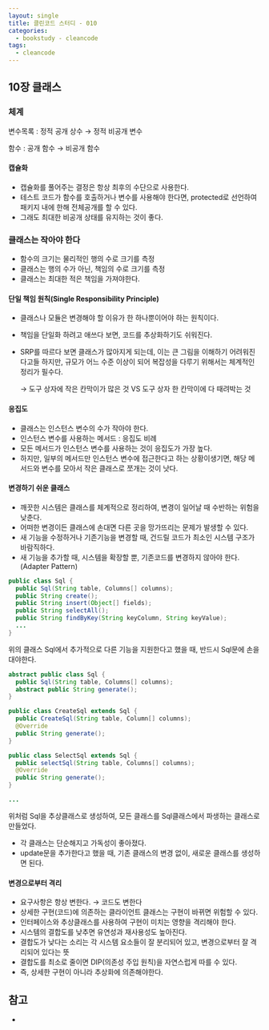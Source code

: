 ```yaml
---
layout: single
title: 클린코드 스터디 - 010
categories: 
  - bookstudy - cleancode
tags: 
  - cleancode
---
```


## 10장 클래스

### 체계

변수목록 : 정적 공개 상수 → 정적 비공개 변수

함수 : 공개 함수 → 비공개 함수

#### 캡슐화

- 캡슐화를 풀어주는 결정은 항상 최후의 수단으로 사용한다.
- 테스트 코드가 함수를 호출하거나 변수를 사용해야 한다면, protected로 선언하여 패키지 내에 한해 전체공개를 할 수 있다.
- 그래도 최대한 비공개 상태를 유지하는 것이 좋다.

### 클래스는 작아야 한다

- 함수의 크기는 물리적인 행의 수로 크기를 측정
- 클래스는 행의 수가 아닌, 책임의 수로 크기를 측정
- 클래스는 최대한 적은 책임을 가져야한다.

#### 단일 책임 원칙(Single Responsibility Principle)

- 클래스나 모듈은 변경해야 할 이유가 한 하나뿐이어야 하는 원칙이다.
- 책임을 단일화 하려고 애쓰다 보면, 코드를 추상화하기도 쉬워진다.
- SRP를 따르다 보면 클래스가 많아지게 되는데, 이는 큰 그림을 이해하기 어려워진다고들 하지만, 규모가 어느 수준 이상이 되어 복잡성을 다루기 위해서는 체계적인 정리가 필수다.
  
    → 도구 상자에 작은 칸막이가 많은 것 VS 도구 상자 한 칸막이에 다 때려박는 것

#### 응집도

- 클래스는 인스턴스 변수의 수가 작아야 한다.
- 인스턴스 변수를 사용하는 메서드 : 응집도 비례
- 모든 메서드가 인스턴스 변수를 사용하는 것이 응집도가 가장 높다.
- 하지만, 일부의 메서드만 인스턴스 변수에 접근한다고 하는 상황이생기면, 해당 메서드와 변수를 모아서 작은 클래스로 쪼개는 것이 낫다.

#### 변경하기 쉬운 클래스

- 깨끗한 시스템은 클래스를 체계적으로 정리하여, 변경이 일어날 때 수반하는 위험을 낮춘다.
- 어떠한 변경이든 클래스에 손대면 다른 곳을 망가뜨리는 문제가 발생할 수 있다.
- 새 기능을 수정하거나 기존기능을 변경할 때, 건드릴 코드가 최소인 시스템 구조가 바람직하다.
- 새 기능을 추가할 때, 시스템을 확장할 뿐, 기존코드를 변경하지 않아야 한다. (Adapter Pattern)

```java
public class Sql {
  public Sql(String table, Columns[] columns);
  public String create();
  public String insert(Object[] fields);
  public String selectAll();
  public String findByKey(String keyColumn, String keyValue);
  ...
}
```

위의 클래스 Sql에서 추가적으로 다른 기능을 지원한다고 했을 때, 반드시 Sql문에 손을 대야한다.

```java
abstract public class Sql {
  public Sql(String table, Columns[] columns);
  abstract public String generate();
}

public class CreateSql extends Sql {
  public CreateSql(String table, Column[] columns);
  @Override 
  public String generate();
}

public class SelectSql extends Sql {
  public selectSql(String table, Columns[] columns);
  @Override
  public String generate();
}

...
```

위처럼 Sql을 추상클래스로 생성하여, 모든 클래스를 Sql클래스에서 파생하는 클래스로 만들었다.
- 각 클래스는 단순해지고 가독성이 좋아졌다.
- update문을 추가한다고 했을 때, 기존 클래스의 변경 없이, 새로운 클래스를 생성하면 된다.

#### 변경으로부터 격리

- 요구사항은 항상 변한다. → 코드도 변한다
- 상세한 구현(코드)에 의존하는 클라이언트 클래스는 구현이 바뀌면 위험할 수 있다.
- 인터페이스와 추상클래스를 사용하여 구현이 미치는 영향을 격리해야 한다.
- 시스템의 결합도를 낮추면 유연성과 재사용성도 높아진다.
- 결합도가 낮다는 소리는 각 시스템 요소들이 잘 분리되어 있고, 변경으로부터 잘 격리되어 있다는 뜻
- 결합도를 최소로 줄이면 DIP(의존성 주입 원칙)을 자연스럽게 따를 수 있다.
- 즉, 상세한 구현이 아니라 추상화에 의존해야한다.

## 참고
- 